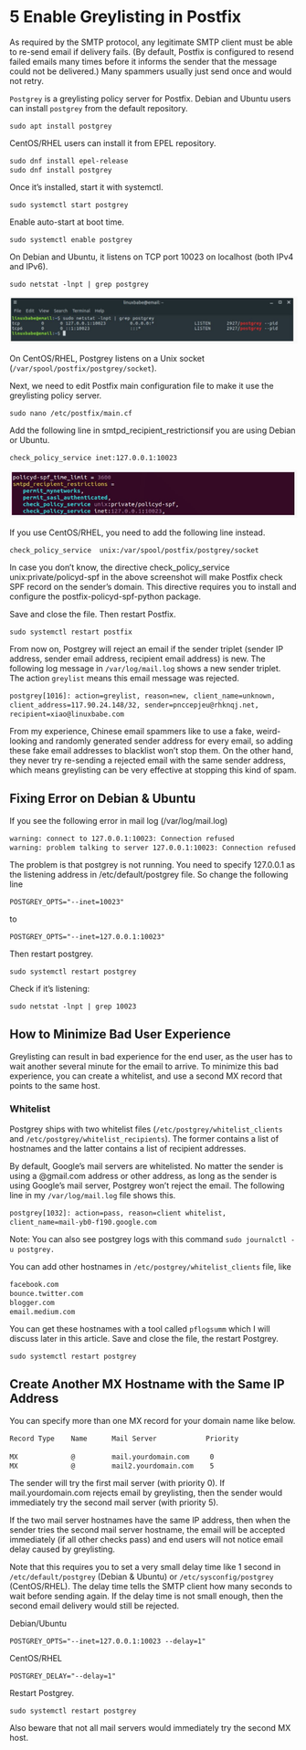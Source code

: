 # 5 Enable Greylisting in Postfix

As required by the SMTP protocol, any legitimate SMTP client must be able to re-send email if delivery fails. (By default, Postfix is configured to resend failed emails many times before it informs the sender that the message could not be delivered.) Many spammers usually just send once and would not retry.

`Postgrey` is a greylisting policy server for Postfix. Debian and Ubuntu users can install `postgrey` from the default repository.

````
sudo apt install postgrey
````
CentOS/RHEL users can install it from EPEL repository.
````
sudo dnf install epel-release
sudo dnf install postgrey
````
Once it’s installed, start it with systemctl.
````
sudo systemctl start postgrey
````
Enable auto-start at boot time.
````
sudo systemctl enable postgrey
````
On Debian and Ubuntu, it listens on TCP port 10023 on localhost (both IPv4 and IPv6).
````
sudo netstat -lnpt | grep postgrey
````

![img logo](/img/5-001.JPG "img")


On CentOS/RHEL, Postgrey listens on a Unix socket (`/var/spool/postfix/postgrey/socket`).

Next, we need to edit Postfix main configuration file to make it use the greylisting policy server.
````
sudo nano /etc/postfix/main.cf
````
Add the following line in smtpd_recipient_restrictionsif you are using Debian or Ubuntu.
````
check_policy_service inet:127.0.0.1:10023
````

![img logo](/img/5-002.JPG "img")

If you use CentOS/RHEL, you need to add the following line instead.
````
check_policy_service  unix:/var/spool/postfix/postgrey/socket
````
In case you don’t know, the directive check_policy_service unix:private/policyd-spf in the above screenshot will make Postfix check SPF record on the sender’s domain. This directive requires you to install and configure the postfix-policyd-spf-python package.

Save and close the file. Then restart Postfix.
````
sudo systemctl restart postfix
````
From now on, Postgrey will reject an email if the sender triplet (sender IP address, sender email address, recipient email address) is new. The following log message in `/var/log/mail.log` shows a new sender triplet. The action `greylist` means this email message was rejected.
````
postgrey[1016]: action=greylist, reason=new, client_name=unknown, client_address=117.90.24.148/32, sender=pnccepjeu@rhknqj.net, recipient=xiao@linuxbabe.com
````
From my experience, Chinese email spammers like to use a fake, weird-looking and randomly generated sender address for every email, so adding these fake email addresses to blacklist won’t stop them. On the other hand, they never try re-sending a rejected email with the same sender address, which means greylisting can be very effective at stopping this kind of spam.


## Fixing Error on Debian & Ubuntu

If you see the following error in mail log (/var/log/mail.log)
````
warning: connect to 127.0.0.1:10023: Connection refused
warning: problem talking to server 127.0.0.1:10023: Connection refused
````
The problem is that postgrey is not running. You need to specify 127.0.0.1 as the listening address in  /etc/default/postgrey file. So change the following line
````
POSTGREY_OPTS="--inet=10023"
````
to
````
POSTGREY_OPTS="--inet=127.0.0.1:10023"
````
Then restart postgrey.
````
sudo systemctl restart postgrey
````
Check if it’s listening:
````
sudo netstat -lnpt | grep 10023
````


## How to Minimize Bad User Experience

Greylisting can result in bad experience for the end user, as the user has to wait another several minute for the email to arrive. To minimize this bad experience, you can create a whitelist, and use a second MX record that points to the same host.

### Whitelist

Postgrey ships with two whitelist files (`/etc/postgrey/whitelist_clients` and `/etc/postgrey/whitelist_recipients`). The former contains a list of hostnames and the latter contains a list of recipient addresses.

By default, Google’s mail servers are whitelisted. No matter the sender is using a @gmail.com address or other address, as long as the sender is using Google’s mail server, Postgrey won’t reject the email. The following line in my `/var/log/mail.log` file shows this.

````
postgrey[1032]: action=pass, reason=client whitelist, client_name=mail-yb0-f190.google.com
````
Note: You can also see postgrey logs with this command `sudo journalctl -u postgrey.`

You can add other hostnames in `/etc/postgrey/whitelist_clients` file, like

````
facebook.com
bounce.twitter.com
blogger.com
email.medium.com
````
You can get these hostnames with a tool called `pflogsumm` which I will discuss later in this article. Save and close the file, the restart Postgrey.
````
sudo systemctl restart postgrey
````

## Create Another MX Hostname with the Same IP Address

You can specify more than one MX record for your domain name like below.

````
Record Type    Name      Mail Server            Priority

MX             @         mail.yourdomain.com     0
MX             @         mail2.yourdomain.com    5
````
The sender will try the first mail server (with priority 0). If mail.yourdomain.com rejects email by greylisting, then the sender would immediately try the second mail server (with priority 5).

If the two mail server hostnames have the same IP address, then when the sender tries the second mail server hostname, the email will be accepted immediately (if all other checks pass) and end users will not notice email delay caused by greylisting.

Note that this requires you to set a very small delay time like 1 second in `/etc/default/postgrey` (Debian & Ubuntu) or `/etc/sysconfig/postgrey` (CentOS/RHEL). The delay time tells the SMTP client how many seconds to wait before sending again. If the delay time is not small enough, then the second email delivery would still be rejected.


Debian/Ubuntu

````
POSTGREY_OPTS="--inet=127.0.0.1:10023 --delay=1"
````

CentOS/RHEL

````
POSTGREY_DELAY="--delay=1"
````

Restart Postgrey.

````
sudo systemctl restart postgrey
````

Also beware that not all mail servers would immediately try the second MX host.







